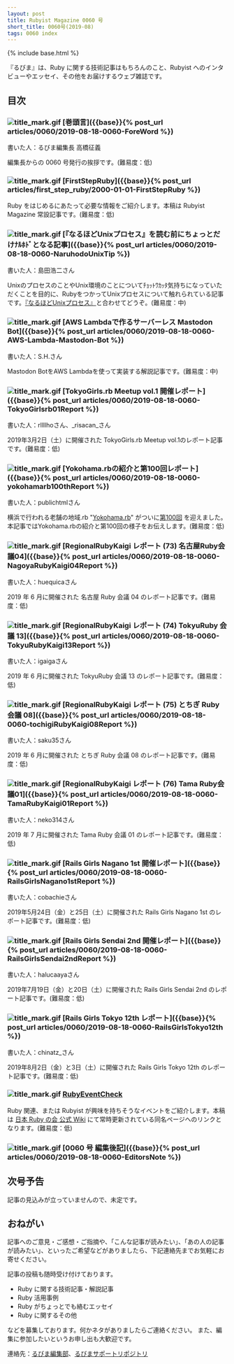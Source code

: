 ```yaml
---
layout: post
title: Rubyist Magazine 0060 号
short_title: 0060号(2019-08)
tags: 0060 index
---
```

{% include base.html %}

『るびま』は、Ruby に関する技術記事はもちろんのこと、Rubyist へのインタビューやエッセイ、その他をお届けするウェブ雑誌です。

## 目次

### ![title_mark.gif]({{base}}{{site.baseurl}}/images/title_mark.gif) [巻頭言]({{base}}{% post_url articles/0060/2019-08-18-0060-ForeWord %})

書いた人：るびま編集長 高橋征義

編集長からの 0060 号発行の挨拶です。(難易度：低)

### ![title_mark.gif]({{base}}{{site.baseurl}}/images/title_mark.gif) [FirstStepRuby]({{base}}{% post_url articles/first_step_ruby/2000-01-01-FirstStepRuby %})

Ruby をはじめるにあたって必要な情報をご紹介します。本稿は Rubyist Magazine 常設記事です。(難易度：低)

### ![title_mark.gif]({{base}}{{site.baseurl}}/images/title_mark.gif) [『なるほどUnixプロセス』を読む前にちょっとだけﾅﾙﾎﾄﾞとなる記事]({{base}}{% post_url articles/0060/2019-08-18-0060-NaruhodoUnixTip %})

書いた人：島田浩二さん

UnixのプロセスのことやUnix環境のことについてﾁｮｯﾄﾜｶｯﾀ気持ちになっていただくことを目的に、RubyをつかってUnixプロセスについて触れられている記事です。[『なるほどUnixプロセス』](https://tatsu-zine.com/books/naruhounix)と合わせてどうぞ。(難易度：中)

### ![title_mark.gif]({{base}}{{site.baseurl}}/images/title_mark.gif) [AWS Lambdaで作るサーバーレス Mastodon Bot]({{base}}{% post_url articles/0060/2019-08-18-0060-AWS-Lambda-Mastodon-Bot %})

書いた人：S.H.さん

Mastodon BotをAWS Lambdaを使って実装する解説記事です。(難易度：中)

### ![title_mark.gif]({{base}}{{site.baseurl}}/images/title_mark.gif) [TokyoGirls.rb Meetup vol.1 開催レポート]({{base}}{% post_url articles/0060/2019-08-18-0060-TokyoGirlsrb01Report %})

書いた人：rllllhoさん、\_risacan\_さん

2019年3月2日（土）に開催された TokyoGirls.rb Meetup vol.1のレポート記事です。(難易度：低)

### ![title_mark.gif]({{base}}{{site.baseurl}}/images/title_mark.gif) [Yokohama.rbの紹介と第100回レポート]({{base}}{% post_url articles/0060/2019-08-18-0060-yokohamarb100thReport %})

書いた人：publichtmlさん

横浜で行われる老舗の地域.rb  "[Yokohama.rb](https://yokohamarb.doorkeeper.jp/)" がついに[第100回](https://yokohamarb.doorkeeper.jp/events/87100) を迎えました。本記事ではYokohama.rbの紹介と第100回の様子をお伝えします。(難易度：低)

### ![title_mark.gif]({{base}}{{site.baseurl}}/images/title_mark.gif) [RegionalRubyKaigi レポート (73) 名古屋Ruby会議04]({{base}}{% post_url articles/0060/2019-08-18-0060-NagoyaRubyKaigi04Report %})

書いた人：huequicaさん

2019 年 6 月に開催された 名古屋 Ruby 会議 04 のレポート記事です。(難易度：低)

### ![title_mark.gif]({{base}}{{site.baseurl}}/images/title_mark.gif) [RegionalRubyKaigi レポート (74) TokyuRuby 会議 13]({{base}}{% post_url articles/0060/2019-08-18-0060-TokyuRubyKaigi13Report %})

書いた人：igaigaさん

2019 年 6 月に開催された TokyuRuby 会議 13 のレポート記事です。(難易度：低)

### ![title_mark.gif]({{base}}{{site.baseurl}}/images/title_mark.gif) [RegionalRubyKaigi レポート (75) とちぎ Ruby 会議 08]({{base}}{% post_url articles/0060/2019-08-18-0060-tochigiRubyKaigi08Report %})

書いた人：saku35さん

2019 年 6 月に開催された とちぎ Ruby 会議 08 のレポート記事です。(難易度：低)

### ![title_mark.gif]({{base}}{{site.baseurl}}/images/title_mark.gif) [RegionalRubyKaigi レポート (76) Tama Ruby会議01]({{base}}{% post_url articles/0060/2019-08-18-0060-TamaRubyKaigi01Report %})

書いた人：neko314さん

2019 年 7 月に開催された Tama Ruby 会議 01 のレポート記事です。(難易度：低)

### ![title_mark.gif]({{base}}{{site.baseurl}}/images/title_mark.gif) [Rails Girls Nagano 1st 開催レポート]({{base}}{% post_url articles/0060/2019-08-18-0060-RailsGirlsNagano1stReport %})

書いた人：cobachieさん

2019年5月24日（金）と25日（土）に開催された Rails Girls Nagano 1st のレポート記事です。(難易度：低)

### ![title_mark.gif]({{base}}{{site.baseurl}}/images/title_mark.gif) [Rails Girls Sendai 2nd 開催レポート]({{base}}{% post_url articles/0060/2019-08-18-0060-RailsGirlsSendai2ndReport %})

書いた人：halucaayaさん

2019年7月19日（金）と20日（土）に開催された Rails Girls Sendai 2nd のレポート記事です。(難易度：低)

### ![title_mark.gif]({{base}}{{site.baseurl}}/images/title_mark.gif) [Rails Girls Tokyo 12th レポート]({{base}}{% post_url articles/0060/2019-08-18-0060-RailsGirlsTokyo12th %})

書いた人：chinatz\_さん

2019年8月2日（金）と3日（土）に開催された Rails Girls Tokyo 12th のレポート記事です。(難易度：低)

### ![title_mark.gif]({{base}}{{site.baseurl}}/images/title_mark.gif) [RubyEventCheck](https://cosen.se/ruby-no-kai/RubyEventCheck)

Ruby 関連、または Rubyist が興味を持ちそうなイベントをご紹介します。本稿は [日本 Ruby の会 公式 Wiki](https://cosen.se/ruby-no-kai/) にて常時更新されている同名ページへのリンクとなります。(難易度：低)

### ![title_mark.gif]({{base}}{{site.baseurl}}/images/title_mark.gif) [0060 号 編集後記]({{base}}{% post_url articles/0060/2019-08-18-0060-EditorsNote %})

## 次号予告

記事の見込みが立っていませんので、未定です。

## おねがい

記事へのご意見・ご感想・ご指摘や、「こんな記事が読みたい」、「あの人の記事が読みたい」、といったご希望などがありましたら、下記連絡先までお気軽にお寄せください。

記事の投稿も随時受け付けております。

* Ruby に関する技術記事・解説記事
* Ruby 活用事例
* Ruby がちょっとでも絡むエッセイ
* Ruby に関するその他

などを募集しております。何かネタがありましたらご連絡ください。
また、編集に参加したいというお申し出も大歓迎です。

連絡先：[るびま編集部](mailto:magazine@ruby-no-kai.org)、[るびまサポートリポジトリ](https://github.com/rubima/magazine.rubyist.net)
